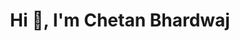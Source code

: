 <h1 align="center"> Hi 👋, I'm Chetan Bhardwaj </h1>


<!-- <p align="left"> <img src="https://komarev.com/ghpvc/?username=chetanbhardwaj6411&label=Profile%20views&color=0e75b6&style=flat" alt="chetanbhardwaj6411" /> </p> -->



<!-- <p align="left"> <img src="https://komarev.com/ghpvc/?username=chetanbhardwaj6411&label=Profile%20views&color=0e75b6&style=flat" alt="chetanbhardwaj6411" /> </p> -->

<!-- <p align="left"> <a href="https://github.com/ryo-ma/github-profile-trophy"><img src="https://github-profile-trophy.vercel.app/?username=chetanbhardwaj6411" alt="chetanbhardwaj6411" /></a> </p> -->



<!-- <h3 align="left">Connect with me:</h3>
<p align="left">
<a href="https://instagram.com/chetan_bhardwaj12" target="blank"><img align="center" src="https://raw.githubusercontent.com/rahuldkjain/github-profile-readme-generator/master/src/images/icons/Social/instagram.svg" alt="chetan_bhardwaj12" height="30" width="40" /></a>
<a href="https://codeforces.com/profile/chetanbhardwaj" target="blank"><img align="center" src="https://raw.githubusercontent.com/rahuldkjain/github-profile-readme-generator/master/src/images/icons/Social/codeforces.svg" alt="chetanbhardwaj" height="30" width="40" /></a>
<a href="https://www.leetcode.com/chetan_bhardwaj01" target="blank"><img align="center" src="https://raw.githubusercontent.com/rahuldkjain/github-profile-readme-generator/master/src/images/icons/Social/leet-code.svg" alt="chetan_bhardwaj01" height="30" width="40" /></a>
<a href="https://www.codechef.com/users/chetan_012" target="blank"><img align="center" src="https://cdn.jsdelivr.net/npm/simple-icons@3.1.0/icons/codechef.svg" alt="chetan_012" height="30" width="40" /></a>
<a href="https://www.hackerrank.com/coolchet2002" target="blank"><img align="center" src="https://raw.githubusercontent.com/rahuldkjain/github-profile-readme-generator/master/src/images/icons/Social/hackerrank.svg" alt="coolchet2002" height="30" width="40" /></a>
</p> -->



<!-- <h3 align="left">Languages and Tools:</h3>
<p align="left"> <a href="https://aws.amazon.com" target="_blank" rel="noreferrer"> <img src="https://raw.githubusercontent.com/devicons/devicon/master/icons/amazonwebservices/amazonwebservices-original-wordmark.svg" alt="aws" width="40" height="40"/> </a> <a href="https://www.cprogramming.com/" target="_blank" rel="noreferrer"> <img src="https://raw.githubusercontent.com/devicons/devicon/master/icons/c/c-original.svg" alt="c" width="40" height="40"/> </a> <a href="https://www.w3schools.com/cpp/" target="_blank" rel="noreferrer"> <img src="https://raw.githubusercontent.com/devicons/devicon/master/icons/cplusplus/cplusplus-original.svg" alt="cplusplus" width="40" height="40"/> </a> <a href="https://www.w3schools.com/css/" target="_blank" rel="noreferrer"> <img src="https://raw.githubusercontent.com/devicons/devicon/master/icons/css3/css3-original-wordmark.svg" alt="css3" width="40" height="40"/> </a> <a href="https://golang.org" target="_blank" rel="noreferrer"> <img src="https://raw.githubusercontent.com/devicons/devicon/master/icons/go/go-original.svg" alt="go" width="40" height="40"/> </a> <a href="https://www.w3.org/html/" target="_blank" rel="noreferrer"> <img src="https://raw.githubusercontent.com/devicons/devicon/master/icons/html5/html5-original-wordmark.svg" alt="html5" width="40" height="40"/> </a> <a href="https://www.java.com" target="_blank" rel="noreferrer"> <img src="https://raw.githubusercontent.com/devicons/devicon/master/icons/java/java-original.svg" alt="java" width="40" height="40"/> </a> <a href="https://www.mysql.com/" target="_blank" rel="noreferrer"> <img src="https://raw.githubusercontent.com/devicons/devicon/master/icons/mysql/mysql-original-wordmark.svg" alt="mysql" width="40" height="40"/> </a> -->



<!-- <p><img align="center" src="https://github-readme-stats.vercel.app/api?username=chetanbhardwaj6411&count_private=true&show_icons=true&theme=radical&locale=en&hide=stars,prs,issues" alt="chetanbhardwaj6411" /></p> -->

<!-- <p><img align="center" src="https://github-readme-stats.vercel.app/api/top-langs?username=chetanbhardwaj6411&show_icons=true&theme=radical&locale=en&layout=compact" alt="chetanbhardwaj6411" /></p> -->

<!-- <p><img align="center" width="500px" src="https://github-readme-streak-stats.herokuapp.com/?user=ChetanBhardwaj6411&theme=dark" alt="ChetanBhardwaj6411" /></p> -->





<!-- https://rahuldkjain.github.io/gh-profile-readme-generator/ -->





<!--

**ChetanBhardwaj6411/ChetanBhardwaj6411** is a ✨ _special_ ✨ repository because its `README.md` (this file) appears on your GitHub profile.

Here are some ideas to get you started:

- 🔭 I’m currently working on ...
- 🌱 I’m currently learning ...
- 👯 I’m looking to collaborate on ...
- 🤔 I’m looking for help with ...
- 💬 Ask me about ...
- 📫 How to reach me: ...
- 😄 Pronouns: ...
- ⚡ Fun fact: ...

-->
